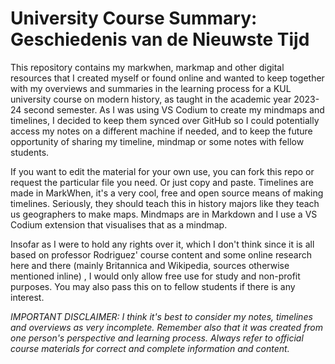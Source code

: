 # University Course Summary: Geschiedenis van de Nieuwste Tijd

This repository contains my markwhen, markmap and other digital resources that I created myself or found online and wanted to keep together with my overviews and summaries in the learning process for a KUL
university course on modern history, as taught in the academic year 2023-24 second semester. As I was using VS Codium to create my mindmaps
and timelines, I decided to keep them synced over GitHub so I could potentially access my notes on a different machine if needed, and to keep the 
future opportunity of sharing my timeline, mindmap or some notes with fellow students.

If you want to edit the material for your own use, you can fork this repo or request the particular file you need. Or just copy and paste. 
Timelines are made in MarkWhen, it's a very cool, free and open source means of making timelines. Seriously, they should teach this in 
history majors like they teach us geographers to make maps. Mindmaps are in Markdown and I use a VS Codium extension that visualises that as a mindmap.

Insofar as I were to hold any rights over it, which I don't think since it is all based on professor
Rodriguez' course content and some online research here and there (mainly Britannica and Wikipedia, sources otherwise mentioned inline)
, I would only allow free use for study and non-profit purposes. You may also pass this on to fellow students if there is any interest.

_IMPORTANT DISCLAIMER: I think it's best to consider my notes, timelines and overviews as very incomplete. Remember also that it was
created from one person's perspective and learning process. Always refer to official course materials for correct and complete information and content._
